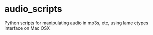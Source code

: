 # audio_scripts
Python scripts for manipulating audio in mp3s, etc, using lame ctypes interface on Mac OSX
